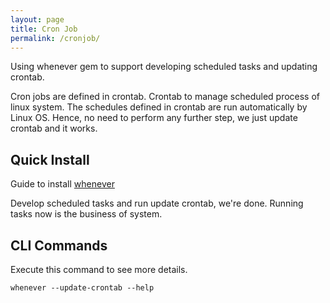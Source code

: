 ```yaml
---
layout: page
title: Cron Job
permalink: /cronjob/
---
```


Using whenever gem to support developing scheduled tasks and updating crontab.

Cron jobs are defined in crontab. Crontab to manage scheduled process of linux system. The schedules defined in crontab are run automatically by Linux OS. Hence, no need to perform any further step, we just update crontab and it works.

## Quick Install

Guide to install [whenever](https://github.com/javan/whenever)

Develop scheduled tasks and run update crontab, we're done. Running tasks now is the business of system.


## CLI Commands
Execute this command to see more details.
```apple js
whenever --update-crontab --help
```
